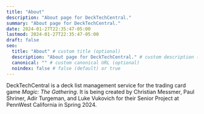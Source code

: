 ```yaml
---
title: "About"
description: "About page for DeckTechCentral."
summary: "About page for DeckTechCentral."
date: 2024-01-27T22:35:47-05:00
lastmod: 2024-01-27T22:35:47-05:00
draft: false
seo:
  title: "About" # custom title (optional)
  description: "About page for DeckTechCentral." # custom description (recommended)
  canonical: "" # custom canonical URL (optional)
  noindex: false # false (default) or true
---
```


DeckTechCentral is a deck list management service for the trading card game *Magic: The Gathering*. It is being created by Christian Messmer, Paul Shriner, Adir Turgeman, and Luke Vukovich for their Senior Project at PennWest California in Spring 2024.
